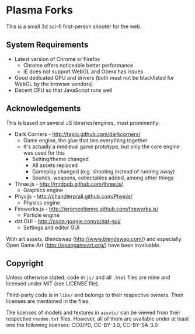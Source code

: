 Plasma Forks
============

This is a small 3d sci-fi first-person shooter for the web.


System Requirements
-------------------

* Latest version of Chrome or Firefox
	* Chrome offers noticeable better performance
	* IE does not support WebGL and Opera has issues
* Good dedicated GPU and drivers (both must not be blacklisted for WebGL by the browser vendors)
* Decent CPU so that JavaScript runs well


Acknowledgements
----------------

This is based on several JS libraries/engines, most prominently:

* Dark Corners - http://tapio.github.com/darkcorners/
	* Game engine, the glue that ties everything together
	* It's actually a medieval game prototype, but only the core engine was used for this
		- Setting/theme changed
		- All assets replaced
		- Gameplay changed (e.g. shooting instead of running away)
		- Sounds, weapons, collectables added, among other things
* Three.js - http://mrdoob.github.com/three.js/
	* Graphics engine
* Physijs - http://chandlerprall.github.com/Physijs/
	* Physics engine
* Fireworks.js - http://jeromeetienne.github.com/fireworks.js/
	* Particle engine
* dat.GUI - http://code.google.com/p/dat-gui/
	* Settings and editor GUI

With art assets, Blendswap (http://www.blendswap.com/) and especially
Open Game Art (http://opengameart.org/) have been invaluable.


Copyright
---------

Unless otherwise stated, code in `js/` and all `.html` files are mine and
licensed under MIT (see LICENSE file).

Third-party code is in `libs/` and belongs to their respective owners.
Their licenses are mentioned in the files.

The licenses of models and textures in `assets/` can be
viewed from their respective `readme.txt` files.
However, all of them are available under at least one the following licenses:
CC0/PD, CC-BY-3.0, CC-BY-SA-3.0

